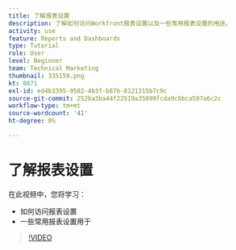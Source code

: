 ```yaml
---
title: 了解报表设置
description: 了解如何访问Workfront报表设置以及一些常用报表设置的用途。
activity: use
feature: Reports and Dashboards
type: Tutorial
role: User
level: Beginner
team: Technical Marketing
thumbnail: 335159.png
kt: 8871
exl-id: ed4b3395-9582-4b3f-b87b-8121315b7c9c
source-git-commit: 252ba3ba44f22519a35899fcda9c6bca597a6c2c
workflow-type: tm+mt
source-wordcount: '41'
ht-degree: 0%

---
```


# 了解报表设置

在此视频中，您将学习：

* 如何访问报表设置
* 一些常用报表设置用于

>[!VIDEO](https://video.tv.adobe.com/v/335159/?quality=12)
